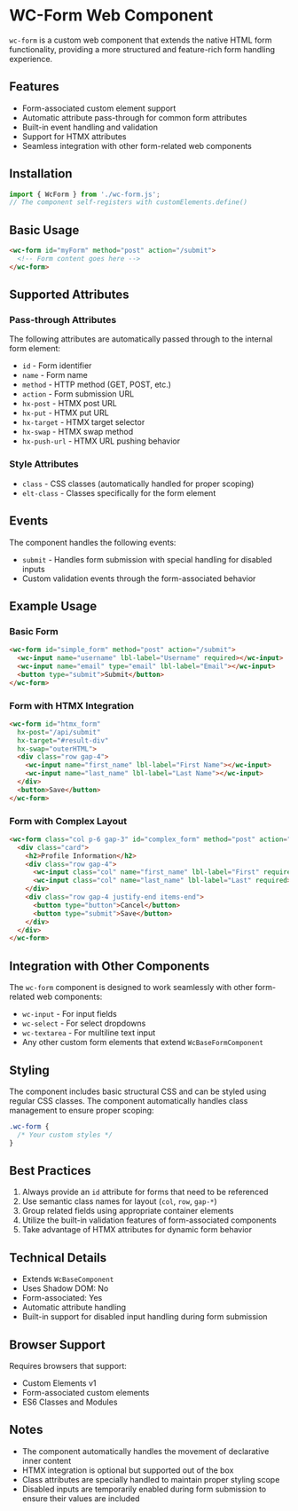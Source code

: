 # WC-Form Web Component

`wc-form` is a custom web component that extends the native HTML form functionality, providing a more structured and feature-rich form handling experience.

## Features

- Form-associated custom element support
- Automatic attribute pass-through for common form attributes
- Built-in event handling and validation
- Support for HTMX attributes
- Seamless integration with other form-related web components

## Installation

```javascript
import { WcForm } from './wc-form.js';
// The component self-registers with customElements.define()
```

## Basic Usage

```html
<wc-form id="myForm" method="post" action="/submit">
  <!-- Form content goes here -->
</wc-form>
```

## Supported Attributes

### Pass-through Attributes
The following attributes are automatically passed through to the internal form element:

- `id` - Form identifier
- `name` - Form name
- `method` - HTTP method (GET, POST, etc.)
- `action` - Form submission URL
- `hx-post` - HTMX post URL
- `hx-put` - HTMX put URL
- `hx-target` - HTMX target selector
- `hx-swap` - HTMX swap method
- `hx-push-url` - HTMX URL pushing behavior

### Style Attributes
- `class` - CSS classes (automatically handled for proper scoping)
- `elt-class` - Classes specifically for the form element

## Events

The component handles the following events:

- `submit` - Handles form submission with special handling for disabled inputs
- Custom validation events through the form-associated behavior

## Example Usage

### Basic Form
```html
<wc-form id="simple_form" method="post" action="/submit">
  <wc-input name="username" lbl-label="Username" required></wc-input>
  <wc-input name="email" type="email" lbl-label="Email"></wc-input>
  <button type="submit">Submit</button>
</wc-form>
```

### Form with HTMX Integration
```html
<wc-form id="htmx_form" 
  hx-post="/api/submit" 
  hx-target="#result-div"
  hx-swap="outerHTML">
  <div class="row gap-4">
    <wc-input name="first_name" lbl-label="First Name"></wc-input>
    <wc-input name="last_name" lbl-label="Last Name"></wc-input>
  </div>
  <button>Save</button>
</wc-form>
```

### Form with Complex Layout
```html
<wc-form class="col p-6 gap-3" id="complex_form" method="post" action="/">
  <div class="card">
    <h2>Profile Information</h2>
    <div class="row gap-4">
      <wc-input class="col" name="first_name" lbl-label="First" required></wc-input>
      <wc-input class="col" name="last_name" lbl-label="Last" required></wc-input>
    </div>
    <div class="row gap-4 justify-end items-end">
      <button type="button">Cancel</button>
      <button type="submit">Save</button>
    </div>
  </div>
</wc-form>
```

## Integration with Other Components

The `wc-form` component is designed to work seamlessly with other form-related web components:

- `wc-input` - For input fields
- `wc-select` - For select dropdowns
- `wc-textarea` - For multiline text input
- Any other custom form elements that extend `WcBaseFormComponent`

## Styling

The component includes basic structural CSS and can be styled using regular CSS classes. The component automatically handles class management to ensure proper scoping:

```css
.wc-form {
  /* Your custom styles */
}
```

## Best Practices

1. Always provide an `id` attribute for forms that need to be referenced
2. Use semantic class names for layout (`col`, `row`, `gap-*`)
3. Group related fields using appropriate container elements
4. Utilize the built-in validation features of form-associated components
5. Take advantage of HTMX attributes for dynamic form behavior

## Technical Details

- Extends `WcBaseComponent`
- Uses Shadow DOM: No
- Form-associated: Yes
- Automatic attribute handling
- Built-in support for disabled input handling during form submission

## Browser Support

Requires browsers that support:
- Custom Elements v1
- Form-associated custom elements
- ES6 Classes and Modules

## Notes

- The component automatically handles the movement of declarative inner content
- HTMX integration is optional but supported out of the box
- Class attributes are specially handled to maintain proper styling scope
- Disabled inputs are temporarily enabled during form submission to ensure their values are included

